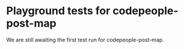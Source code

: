 # Playground tests for codepeople-post-map
We are still awaiting the first test run for codepeople-post-map.
